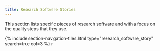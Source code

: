 ```yaml
---
title: Research Software Stories 
---
```


This section lists specific pieces of research software and with a focus on the quality steps that they use. 


{% include section-navigation-tiles.html type="research_software_story" search=true col=3 %}
r


